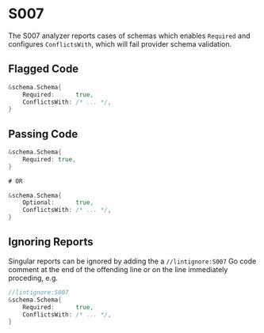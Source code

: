 # S007

The S007 analyzer reports cases of schemas which enables `Required`
and configures `ConflictsWith`, which will fail provider schema validation.

## Flagged Code

```go
&schema.Schema{
    Required:      true,
    ConflictsWith: /* ... */,
}
```

## Passing Code

```go
&schema.Schema{
    Required: true,
}

# OR

&schema.Schema{
    Optional:      true,
    ConflictsWith: /* ... */,
}
```

## Ignoring Reports

Singular reports can be ignored by adding the a `//lintignore:S007` Go code comment at the end of the offending line or on the line immediately proceding, e.g.

```go
//lintignore:S007
&schema.Schema{
    Required:      true,
    ConflictsWith: /* ... */,
}
```

